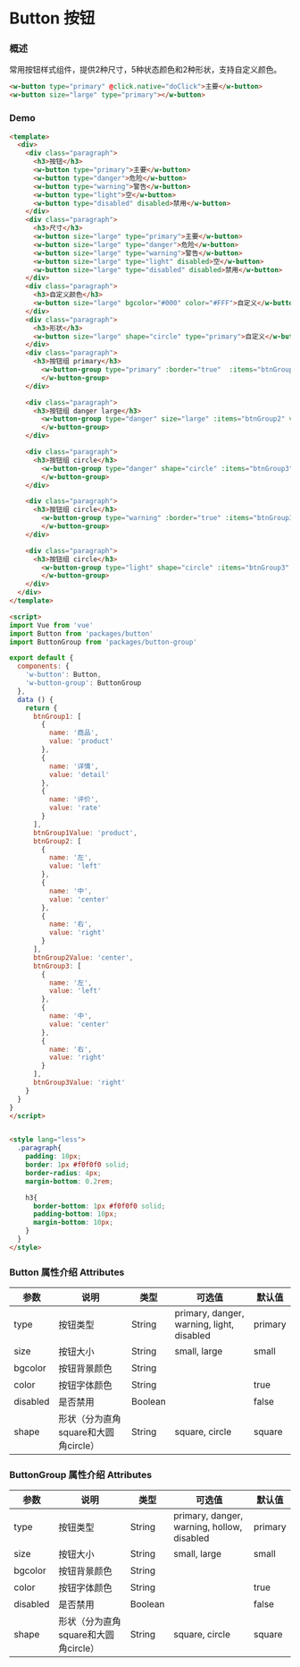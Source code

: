 #  Button 按钮

### 概述

常用按钮样式组件，提供2种尺寸，5种状态颜色和2种形状，支持自定义颜色。

```html
<w-button type="primary" @click.native="doClick">主要</w-button>
<w-button size="large" type="primary"></w-button>
```

### Demo

```html
<template>
  <div>
    <div class="paragraph">
      <h3>按钮</h3>
      <w-button type="primary">主要</w-button>
      <w-button type="danger">危险</w-button>
      <w-button type="warning">警告</w-button>
      <w-button type="light">空</w-button>
      <w-button type="disabled" disabled>禁用</w-button>
    </div>
    <div class="paragraph">
      <h3>尺寸</h3>
      <w-button size="large" type="primary">主要</w-button>
      <w-button size="large" type="danger">危险</w-button>
      <w-button size="large" type="warning">警告</w-button>
      <w-button size="large" type="light" disabled>空</w-button>
      <w-button size="large" type="disabled" disabled>禁用</w-button>
    </div>
    <div class="paragraph">
      <h3>自定义颜色</h3>
      <w-button size="large" bgcolor="#000" color="#FFF">自定义</w-button>
    </div>
    <div class="paragraph">
      <h3>形状</h3>
      <w-button size="large" shape="circle" type="primary">自定义</w-button>
    </div>
    <div class="paragraph">
      <h3>按钮组 primary</h3>
        <w-button-group type="primary" :border="true"  :items="btnGroup1" v-model="btnGroup1Value">
        </w-button-group>
    </div>

    <div class="paragraph">
      <h3>按钮组 danger large</h3>
        <w-button-group type="danger" size="large" :items="btnGroup2" v-model="btnGroup2Value">
        </w-button-group>
    </div>

    <div class="paragraph">
      <h3>按钮组 circle</h3>
        <w-button-group type="danger" shape="circle" :items="btnGroup3" v-model="btnGroup3Value">
        </w-button-group>
    </div>

    <div class="paragraph">
      <h3>按钮组 circle</h3>
        <w-button-group type="warning" :border="true" :items="btnGroup3" v-model="btnGroup3Value">
        </w-button-group>
    </div>

    <div class="paragraph">
      <h3>按钮组 circle</h3>
        <w-button-group type="light" shape="circle" :items="btnGroup3" v-model="btnGroup3Value">
        </w-button-group>
    </div>
  </div>
</template>

<script>
import Vue from 'vue'
import Button from 'packages/button'
import ButtonGroup from 'packages/button-group'

export default {
  components: {
    'w-button': Button,
    'w-button-group': ButtonGroup
  },
  data () {
    return {
      btnGroup1: [
        {
          name: '商品',
          value: 'product'
        },
        {
          name: '详情',
          value: 'detail'
        },
        {
          name: '评价',
          value: 'rate'
        }
      ],
      btnGroup1Value: 'product',
      btnGroup2: [
        {
          name: '左',
          value: 'left'
        },
        {
          name: '中',
          value: 'center'
        },
        {
          name: '右',
          value: 'right'
        }
      ],
      btnGroup2Value: 'center',
      btnGroup3: [
        {
          name: '左',
          value: 'left'
        },
        {
          name: '中',
          value: 'center'
        },
        {
          name: '右',
          value: 'right'
        }
      ],
      btnGroup3Value: 'right'
    }
  }
}
</script>


<style lang="less">
  .paragraph{
    padding: 10px;
    border: 1px #f0f0f0 solid;
    border-radius: 4px;
    margin-bottom: 0.2rem;

    h3{
      border-bottom: 1px #f0f0f0 solid;
      padding-bottom: 10px;
      margin-bottom: 10px;
    }
  }
</style>

```

###  Button 属性介绍 Attributes

| 参数           | 说明            | 类型       | 可选值      |   默认值   |
|---------------|-----------------|-----------|------------|-----------|
| type          | 按钮类型         | String   | primary, danger, warning, light, disabled           |  primary  |
| size          | 按钮大小	       | String   | small, large  |    small   |
| bgcolor       | 按钮背景颜色	    | String    |            |           |
| color         | 按钮字体颜色	    | String   |            |  true |
| disabled      | 是否禁用	       | Boolean    |            |  false  |
| shape         | 形状（分为直角square和大圆角circle）      | String  | square, circle | square |


###  ButtonGroup 属性介绍 Attributes

| 参数           | 说明            | 类型       | 可选值      |   默认值   |
|---------------|-----------------|-----------|------------|-----------|
| type          | 按钮类型         | String   | primary, danger, warning, hollow, disabled           |  primary  |
| size          | 按钮大小	       | String   | small, large  |    small   |
| bgcolor       | 按钮背景颜色	    | String    |            |           |
| color         | 按钮字体颜色	    | String   |            |  true |
| disabled      | 是否禁用	       | Boolean    |            |  false  |
| shape         | 形状（分为直角square和大圆角circle）      | String  | square, circle | square |